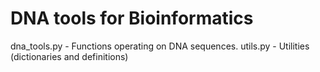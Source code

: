 # DNA tools for Bioinformatics

dna_tools.py - Functions operating on DNA sequences.
utils.py     - Utilities (dictionaries and definitions)

